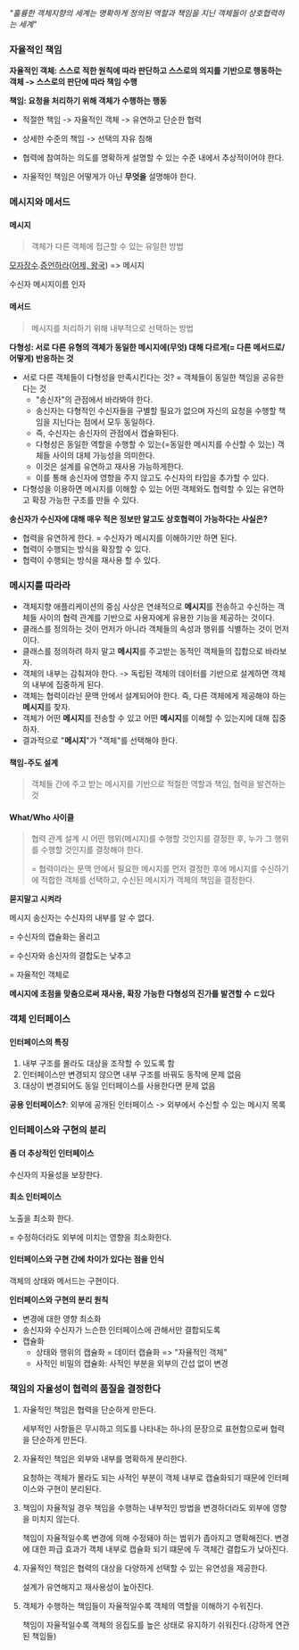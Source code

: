 *"훌륭한 객체지향의 세계는 명확하게 정의된 역할과 책임을 지닌 객체들이 상호협력하는 세계"*

### 자율적인 책임

**자율적인 객체: 스스로 적한 원칙에 따라 판단하고 스스로의 의지를 기반으로 행동하는 객체 -> 스스로의 판단에 따라 책임 수행**

**책임: 요청을 처리하기 위해 객체가 수행하는 행동**

- 적절한 책임 -> 자율적인 객체 -> 유연하고 단순한 협력

- 상세한 수준의 책임 -> 선택의 자유 침해 

- 협력에 참여하는 의도를 명확하게 설명할 수 있는 수준 내에서 추상적이어야 한다.
- 자율적인 책임은 어떻게가 아닌 **무엇을** 설명해야 한다.





### 메시지와 메서드

#### 메시지

> 객체가 다른 객체에 접근할 수 있는 유일한 방법

<u>모자장수</u>.<u>증언하라</u>(<u>어제, 왕국</u>) => 메시지

수신자     메시지이름   인자 



#### 메서드

> 메시지를 처리하기 위해 내부적으로 선택하는 방법



**다형성: 서로 다른 유형의 객체가 동일한 메시지에(무엇) 대해 다르게(= 다른 메서드로/ 어떻게) 반응하는 것**

- 서로 다른 객체들이 다형성을 만족시킨다는 것? = 객체들이 동일한 책임을 공유한다는 것
  - "송신자"의 관점에서 바라봐야 한다.
  - 송신자는 다형적인 수신자들을 구별할 필요가 없으며 자신의 요청을 수행할 책임을 지닌다는 점에서 모두 동일하다.
  - 즉, 수신자는 송신자의 관점에서 캡슐화된다.
  - 다형성은 동일한 역할을 수행할 수 있는(=동일한 메시지를 수신할 수 있는) 객체들 사이의 대체 가능성을 의미한다.
  - 이것은 설계를 유연하고 재사용 가능하게한다.
  - 이를 통해 송신자에 영향을 주지 않고도 수신자의 타입을 추가할 수 있다.
- 다형성을 이용하면 메시지를 이해할 수 있는 어떤 객체와도 협력할 수 있는 유연하고 확장 가능한 구조를 만들 수 있다.



**송신자가 수신자에 대해 매우 적은 정보만 알고도 상호협력이 가능하다는 사실은?**

- 협력을 유연하게 한다. = 수신자가 메시지를 이해하기만 하면 된다.
- 협력이 수행되는 방식을 확장할 수 있다.
- 협력이 수행되는 방식을 재사용 할 수 있다.





### 메시지를 따라라

- 객체지향 애플리케이션의 중심 사상은 연쇄적으로 **메시지**를 전송하고 수신하는 객체들 사이의 협력 관계를 기반으로 사용자에게 유용한 기능을 제공하는 것이다.
- 클래스를 정의하는 것이 먼저가 아니라 객체들의 속성과 행위를 식별하는 것이 먼저이다.
- 클래스를 정의하려 하지 말고 **메시지**를 주고받는 동적인 객체들의 집합으로 바라보자.
- 객체의 내부는 감춰져야 한다. -> 독립된 객체의 데이터를 기반으로 설계하면 객체의 내부에 집중하게 된다. 
- 객체는 협력이라늰 문맥 안에서 설계되어야 한다. 즉, 다른 객체에게 제공해야 하는 **메시지**를 찾자.
- 객체가 어떤 **메시지**를 전송할 수 있고 어떤 **메시지**를 이해할 수 있는지에 대해 집중하자.
- 결과적으로 "**메시지**"가 "객체"를 선택해야 한다.



#### 책임-주도 설계

> 객체들 간에 주고 받는 메시지를 기반으로 적절한 역할과 책임, 협력을 발견하는 것 



#### What/Who 사이클

> 협력 관계 설계 시 어떤 행위(메시지)를 수행할 것인지를 결정한 후, 누가 그 행위를 수행할 것인지를 결정해야 한다.
>
> = 협력이라는 문맥 안에서 필요한 메시지를 먼저 결정한 후에 메시지를 수신하기에 적합한 객체를 선택하고, 수신된 메시지가 객체의 책임을 결정한다.



**묻지말고 시켜라**

메시지 송신자는 수신자의 내부를 알 수 없다.

= 수신자의 캡슐화는 올리고

= 수신자와 송신자의 결합도는 낮추고

= 자율적인 객체로 



**메시지에 초점을 맞춤으로써 재사용, 확장 가능한 다형성의 진가를 발견할 수 ㄷ있다**





### 객체 인터페이스

#### 인터페이스의 특징

1. 내부 구조를 몰라도 대상을 조작할 수 있도록 함
2. 인터페이스만 변경되지 않으면 내부 구조를 바꿔도 동작에 문제 없음
3. 대상이 변경되어도 동일 인터페이스를 사용한다면 문제 없음 



**공용 인터페이스?**: 외부에 공개된 인터페이스 -> 외부에서 수신할 수 있는 메시지 목록 





### 인터페이스와 구현의 분리

#### 좀 더 추상적인 인터페이스

수신자의 자율성을 보장한다.



#### 최소 인터페이스

노출을 최소화 한다.

= 수정하더라도 외부에 미치는 영향을 최소화한다.



#### 인터페이스와 구현 간에 차이가 있다는 점을 인식

객체의 상태와 메서드는 구현이다.

**인터페이스와 구현의 분리 원칙**

- 변경에 대한 영향 최소화
- 송신자와 수신자가 느슨한 인터페이스에 관해서만 결합되도록
- 캡슐화 
  - 상태와 행위의 캡슐화 = 데이터 캡슐화 => "자율적인 객체"
  - 사적인 비밀의 캡슐화: 사적인 부분을 외부의 간섭 없이 변경 



### 책임의 자율성이 협력의 품질을 결정한다

1. 자율적인 책임은 협력을 단순하게 만든다.

   세부적인 사항들은 무시하고 의도를 나타내는 하나의 문장으로 표현함으로써 협력을 단순하게 만든다.

2. 자율적인 책임은 외부와 내부를 명확하게 분리한다.

   요청하는 객체가 몰라도 되는 사적인 부분이 객체 내부로 캡슐화되기 때문에 인터페이스와 구현이 분리된다.

3. 책임이 자율적일 경우 책임을 수행하는 내부적인 방법을 변경하더라도 외부에 영향을 미치지 않는다.

   책임이 자율적일수록 변경에 의해 수정돼야 하는 범위가 좁아지고 명확해진다. 변경에 대한 파급 효과가 객체 내부로 캡슐화 되기 떄문에 두 객체간 결합도가 낮아진다.

4. 자율적인 책임은 협력의 대상을 다양하게 선택할 수 있는 유연성을 제공한다.

   설계가 유연해지고 재사용성이 높아진다.

5. 객체가 수행하는 책임들이 자율적일수록 객체의 역할을 이해하기 수워진다.

   책임이 자율적일수록 객체의 응집도를 높은 상태로 유지하기 쉬워진다.(강하게 연관된 책임들)